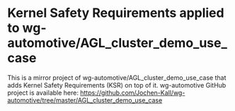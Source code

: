 # Kernel Safety Requirements applied to wg-automotive/AGL_cluster_demo_use_case
This is a mirror project of wg-automotive/AGL_cluster_demo_use_case that adds Kernel Safety Requirements (KSR) on top of it.
wg-automotive GitHub project is available here: https://github.com/Jochen-Kall/wg-automotive/tree/master/AGL_cluster_demo_use_case